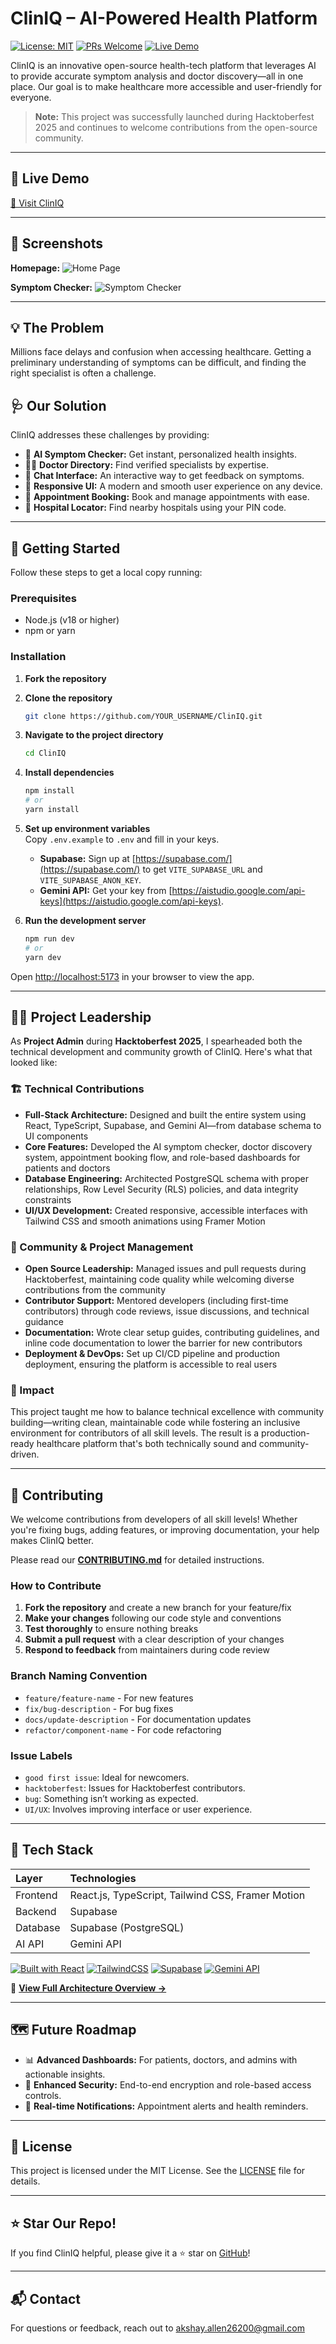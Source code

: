 # ClinIQ – AI-Powered Health Platform

[![License: MIT](https://img.shields.io/badge/License-MIT-yellow.svg)](LICENSE)
[![PRs Welcome](https://img.shields.io/badge/PRs-welcome-brightgreen.svg)](CONTRIBUTING.md)
[![Live Demo](https://img.shields.io/badge/demo-live-success.svg)](https://cliniq-iota.vercel.app/)

ClinIQ is an innovative open-source health-tech platform that leverages AI to provide accurate symptom analysis and doctor discovery—all in one place. Our goal is to make healthcare more accessible and user-friendly for everyone.

> **Note:** This project was successfully launched during Hacktoberfest 2025 and continues to welcome contributions from the open-source community.

---

## 🚀 Live Demo

[🔗 Visit ClinIQ](https://cliniq-iota.vercel.app/)

---

## 📸 Screenshots

**Homepage:**
![Home Page](./public/cliniqhome.png)

**Symptom Checker:**
![Symptom Checker](./public/cliniqsymptomchecker.png)

---

## 💡 The Problem

Millions face delays and confusion when accessing healthcare. Getting a preliminary understanding of symptoms can be difficult, and finding the right specialist is often a challenge.

## 🩺 Our Solution

ClinIQ addresses these challenges by providing:

- 🧠 **AI Symptom Checker:** Get instant, personalized health insights.
- 👩‍⚕️ **Doctor Directory:** Find verified specialists by expertise.
- 💬 **Chat Interface:** An interactive way to get feedback on symptoms.
- 📱 **Responsive UI:** A modern and smooth user experience on any device.
- 📅 **Appointment Booking:** Book and manage appointments with ease.
- 🏥 **Hospital Locator:** Find nearby hospitals using your PIN code.

---

## 🚀 Getting Started

Follow these steps to get a local copy running:

### Prerequisites

- Node.js (v18 or higher)  
- npm or yarn  

### Installation

1. **Fork the repository**  
2. **Clone the repository**  
    ```sh
    git clone https://github.com/YOUR_USERNAME/ClinIQ.git
    ```
3. **Navigate to the project directory**  
    ```sh
    cd ClinIQ
    ```
4. **Install dependencies**  
    ```sh
    npm install
    # or
    yarn install
    ```
5. **Set up environment variables**  
   Copy `.env.example` to `.env` and fill in your keys.  
   - **Supabase:** Sign up at [https://supabase.com/](https://supabase.com/) to get `VITE_SUPABASE_URL` and `VITE_SUPABASE_ANON_KEY`.  
   - **Gemini API:** Get your key from [https://aistudio.google.com/api-keys](https://aistudio.google.com/api-keys).

6. **Run the development server**  
    ```sh
    npm run dev
    # or
    yarn dev
    ```
Open [http://localhost:5173](http://localhost:5173) in your browser to view the app.

---

## 👨‍💼 Project Leadership

As **Project Admin** during **Hacktoberfest 2025**, I spearheaded both the technical development and community growth of ClinIQ. Here's what that looked like:

### 🏗️ Technical Contributions
- **Full-Stack Architecture:** Designed and built the entire system using React, TypeScript, Supabase, and Gemini AI—from database schema to UI components
- **Core Features:** Developed the AI symptom checker, doctor discovery system, appointment booking flow, and role-based dashboards for patients and doctors
- **Database Engineering:** Architected PostgreSQL schema with proper relationships, Row Level Security (RLS) policies, and data integrity constraints
- **UI/UX Development:** Created responsive, accessible interfaces with Tailwind CSS and smooth animations using Framer Motion

### 🤝 Community & Project Management
- **Open Source Leadership:** Managed issues and pull requests during Hacktoberfest, maintaining code quality while welcoming diverse contributions from the community
- **Contributor Support:** Mentored developers (including first-time contributors) through code reviews, issue discussions, and technical guidance
- **Documentation:** Wrote clear setup guides, contributing guidelines, and inline code documentation to lower the barrier for new contributors
- **Deployment & DevOps:** Set up CI/CD pipeline and production deployment, ensuring the platform is accessible to real users

### 🎯 Impact
This project taught me how to balance technical excellence with community building—writing clean, maintainable code while fostering an inclusive environment for contributors of all skill levels. The result is a production-ready healthcare platform that's both technically sound and community-driven.

---

## 🤝 Contributing

We welcome contributions from developers of all skill levels! Whether you're fixing bugs, adding features, or improving documentation, your help makes ClinIQ better.

Please read our [**CONTRIBUTING.md**](CONTRIBUTING.md) for detailed instructions.

### How to Contribute

1. **Fork the repository** and create a new branch for your feature/fix
2. **Make your changes** following our code style and conventions
3. **Test thoroughly** to ensure nothing breaks
4. **Submit a pull request** with a clear description of your changes
5. **Respond to feedback** from maintainers during code review

### Branch Naming Convention

- `feature/feature-name` - For new features
- `fix/bug-description` - For bug fixes
- `docs/update-description` - For documentation updates
- `refactor/component-name` - For code refactoring

### Issue Labels

- `good first issue`: Ideal for newcomers.  
- `hacktoberfest`: Issues for Hacktoberfest contributors.  
- `bug`: Something isn’t working as expected.  
- `UI/UX`: Involves improving interface or user experience.  

---

## 🧰 Tech Stack

| Layer    | Technologies                               |
| :------- | :----------------------------------------- |
| Frontend | React.js, TypeScript, Tailwind CSS, Framer Motion |
| Backend  | Supabase                                   |
| Database | Supabase (PostgreSQL)                      |
| AI API   | Gemini API                                 |

[![Built with React](https://img.shields.io/badge/Built%20with-React-blue.svg)](https://reactjs.org/)
[![TailwindCSS](https://img.shields.io/badge/Styled%20with-Tailwind%20CSS-teal.svg)](https://tailwindcss.com/)
[![Supabase](https://img.shields.io/badge/Backend-Supabase-blueviolet.svg)](https://supabase.com/)
[![Gemini API](https://img.shields.io/badge/AI-Gemini-orange.svg)](https://developers.google.com/)

📐 **[View Full Architecture Overview →](./ARCHITECTURE_OVERVIEW.md)**

---

## 🗺️ Future Roadmap

- 📊 **Advanced Dashboards:** For patients, doctors, and admins with actionable insights.  
- 🔐 **Enhanced Security:** End-to-end encryption and role-based access controls.  
- 🔔 **Real-time Notifications:** Appointment alerts and health reminders.

---

## 📝 License

This project is licensed under the MIT License. See the [LICENSE](LICENSE) file for details.

---

## ⭐ Star Our Repo!

If you find ClinIQ helpful, please give it a ⭐ star on [GitHub](https://github.com/aksh-g/ClinIQ)!

---

## 📬 Contact

For questions or feedback, reach out to [akshay.allen26200@gmail.com](mailto:akshay.allen26200@gmail.com)
